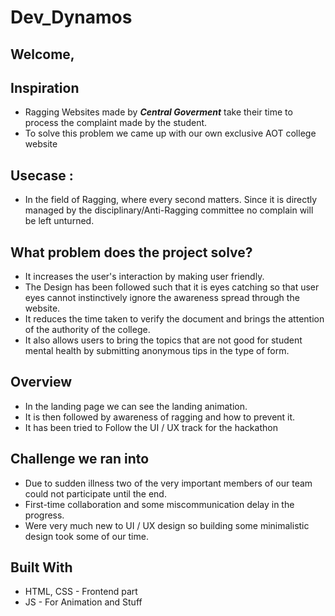 # Dev_Dynamos

## Welcome,


## Inspiration
* Ragging Websites made by ***Central Goverment*** take their time to process the complaint made by the student.
* To solve this problem we came up with our own exclusive AOT college website

## Usecase :
* In the field of Ragging, where every second matters. Since it is directly managed by the disciplinary/Anti-Ragging committee  no complain will be left unturned.

## What problem does the project solve?

* It increases the user's interaction by making user friendly.
* The Design has been followed such that it is eyes catching so that user eyes cannot instinctively ignore the awareness spread through the website.
* It reduces the time taken to verify the document and brings the attention of the authority of the college.
* It also allows users to bring the topics that are not good for student mental health by submitting anonymous tips in the type of form.

## Overview

* In the landing page we can see the landing animation.
* It is then followed by awareness of ragging and how to prevent it.
* It has been tried to Follow the UI / UX track for the hackathon

## Challenge we ran into

* Due to sudden illness two of the very important members of our team could not participate until the end.
* First-time collaboration and some miscommunication delay in the progress.
* Were very much new to UI / UX design so building some minimalistic design took some of our time.


## Built With
* HTML, CSS - Frontend part
* JS - For Animation and Stuff

